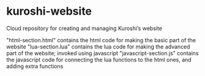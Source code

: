 # kuroshi-website
Cloud repository for creating and managing Kuroshi’s website

"html-section.html" contains the html code for making the basic part of the website
"lua-section.lua" contains the lua code for making the advanced part of the website; invoked using javascript
"javascript-section.js" contains the javascript code for connecting the lua functions to the html ones, and adding extra functions

